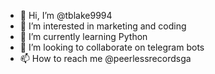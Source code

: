 - 👋 Hi, I’m @tblake9994
- 👀 I’m interested in marketing and coding
- 🌱 I’m currently learning Python
- 💞️ I’m looking to collaborate on telegram bots
- 📫 How to reach me @peerlessrecordsga

<!---
tblake9994/tblake9994 is a ✨ special ✨ repository because its `README.md` (this file) appears on your GitHub profile.
You can click the Preview link to take a look at your changes.
--->

